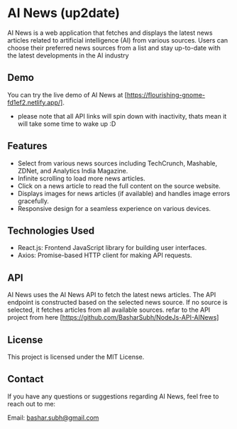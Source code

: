 # AI News (up2date)

AI News is a web application that fetches and displays the latest news articles related to artificial intelligence (AI) from various sources. Users can choose their preferred news 
sources from a list and stay up-to-date with the latest developments in the AI industry

## Demo
You can try the live demo of AI News at [https://flourishing-gnome-fd1ef2.netlify.app/].
- please note that all API links will spin down with inactivity, thats mean it will take some time to wake up :D



## Features
- Select from various news sources including TechCrunch, Mashable, ZDNet, and Analytics India Magazine.
- Infinite scrolling to load more news articles.
- Click on a news article to read the full content on the source website.
- Displays images for news articles (if available) and handles image errors gracefully.
- Responsive design for a seamless experience on various devices.
## Technologies Used
- React.js: Frontend JavaScript library for building user interfaces.
- Axios: Promise-based HTTP client for making API requests.

## API
AI News uses the AI News API to fetch the latest news articles. The API endpoint is constructed based on the selected news source. If no source is selected, it fetches articles from all available sources. 
refar to the API project from here [https://github.com/BasharSubh/NodeJs-API-AINews]

## License
This project is licensed under the MIT License.

## Contact
If you have any questions or suggestions regarding AI News, feel free to reach out to me:

Email: bashar.subh@gmail.com
